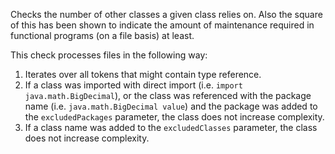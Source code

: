 Checks the number of other classes a given class relies on. Also the
square of this has been shown to indicate the amount of maintenance
required in functional programs (on a file basis) at least.

This check processes files in the following way:

1.  Iterates over all tokens that might contain type reference.
2.  If a class was imported with direct import (i.e. `import
    java.math.BigDecimal`), or the class was referenced with the package
    name (i.e. `java.math.BigDecimal value`) and the package was added
    to the `excludedPackages` parameter, the class does not increase
    complexity.
3.  If a class name was added to the `excludedClasses` parameter, the
    class does not increase complexity.
